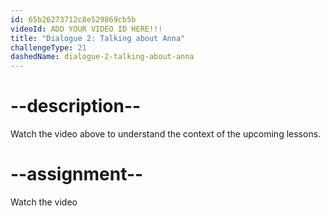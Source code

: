 ```yaml
---
id: 65b26273712c8e529869cb5b
videoId: ADD YOUR VIDEO ID HERE!!!
title: "Dialogue 2: Talking about Anna"
challengeType: 21
dashedName: dialogue-2-talking-about-anna
---
```


# --description--

Watch the video above to understand the context of the upcoming lessons.

# --assignment--

Watch the video
